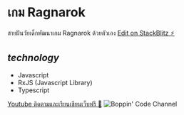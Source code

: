 # เกม Ragnarok

สายฝันวัยเด็กพัฒนาเกม Ragnarok ด้วยตัวเอง
[Edit on StackBlitz ⚡️](https://stackblitz.com/edit/rxjs-xvxhyq)

## _technology_

- Javascript
- RxJS (Javascript Library)
- Typescript

[Youtube ติดตามและเรียนเขียนเว็บฟรี 🤯](https://www.youtube.com/channel/UCj86IKv0VR-bw0UgenTU6Cg)
![Boppin' Code Channel](https://yt3.ggpht.com/ytc/AKedOLSwF25Vcx5D_EIvdwVdrgNQFUzo6-nwc94Ies6R=s176-c-k-c0x00ffffff-no-rj-mo)
